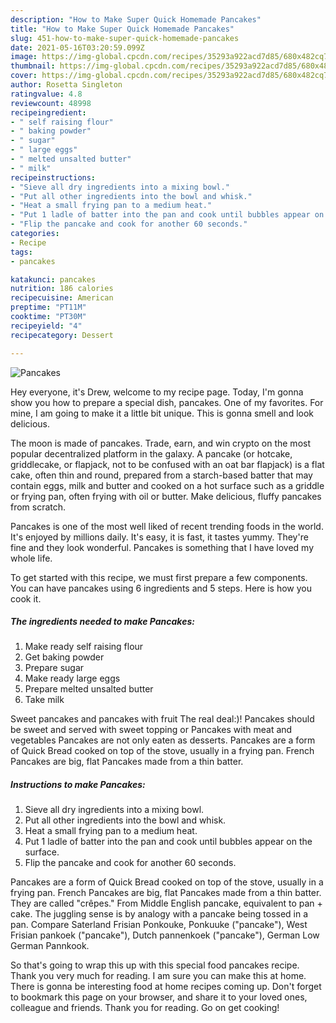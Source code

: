 ```yaml
---
description: "How to Make Super Quick Homemade Pancakes"
title: "How to Make Super Quick Homemade Pancakes"
slug: 451-how-to-make-super-quick-homemade-pancakes
date: 2021-05-16T03:20:59.099Z
image: https://img-global.cpcdn.com/recipes/35293a922acd7d85/680x482cq70/pancakes-recipe-main-photo.jpg
thumbnail: https://img-global.cpcdn.com/recipes/35293a922acd7d85/680x482cq70/pancakes-recipe-main-photo.jpg
cover: https://img-global.cpcdn.com/recipes/35293a922acd7d85/680x482cq70/pancakes-recipe-main-photo.jpg
author: Rosetta Singleton
ratingvalue: 4.8
reviewcount: 48998
recipeingredient:
- " self raising flour"
- " baking powder"
- " sugar"
- " large eggs"
- " melted unsalted butter"
- " milk"
recipeinstructions:
- "Sieve all dry ingredients into a mixing bowl."
- "Put all other ingredients into the bowl and whisk."
- "Heat a small frying pan to a medium heat."
- "Put 1 ladle of batter into the pan and cook until bubbles appear on the surface."
- "Flip the pancake and cook for another 60 seconds."
categories:
- Recipe
tags:
- pancakes

katakunci: pancakes 
nutrition: 186 calories
recipecuisine: American
preptime: "PT11M"
cooktime: "PT30M"
recipeyield: "4"
recipecategory: Dessert

---
```



![Pancakes](https://img-global.cpcdn.com/recipes/35293a922acd7d85/680x482cq70/pancakes-recipe-main-photo.jpg)

Hey everyone, it's Drew, welcome to my recipe page. Today, I'm gonna show you how to prepare a special dish, pancakes. One of my favorites. For mine, I am going to make it a little bit unique. This is gonna smell and look delicious.

The moon is made of pancakes. Trade, earn, and win crypto on the most popular decentralized platform in the galaxy. A pancake (or hotcake, griddlecake, or flapjack, not to be confused with an oat bar flapjack) is a flat cake, often thin and round, prepared from a starch-based batter that may contain eggs, milk and butter and cooked on a hot surface such as a griddle or frying pan, often frying with oil or butter. Make delicious, fluffy pancakes from scratch.

Pancakes is one of the most well liked of recent trending foods in the world. It's enjoyed by millions daily. It's easy, it is fast, it tastes yummy. They're fine and they look wonderful. Pancakes is something that I have loved my whole life.


To get started with this recipe, we must first prepare a few components. You can have pancakes using 6 ingredients and 5 steps. Here is how you cook it.

<!--inarticleads1-->

##### The ingredients needed to make Pancakes:

1. Make ready  self raising flour
1. Get  baking powder
1. Prepare  sugar
1. Make ready  large eggs
1. Prepare  melted unsalted butter
1. Take  milk


Sweet pancakes and pancakes with fruit The real deal:)! Pancakes should be sweet and served with sweet topping or Pancakes with meat and vegetables Pancakes are not only eaten as desserts. Pancakes are a form of Quick Bread cooked on top of the stove, usually in a frying pan. French Pancakes are big, flat Pancakes made from a thin batter. 

<!--inarticleads2-->

##### Instructions to make Pancakes:

1. Sieve all dry ingredients into a mixing bowl.
1. Put all other ingredients into the bowl and whisk.
1. Heat a small frying pan to a medium heat.
1. Put 1 ladle of batter into the pan and cook until bubbles appear on the surface.
1. Flip the pancake and cook for another 60 seconds.


Pancakes are a form of Quick Bread cooked on top of the stove, usually in a frying pan. French Pancakes are big, flat Pancakes made from a thin batter. They are called &#34;crêpes.&#34; From Middle English pancake, equivalent to pan +‎ cake. The juggling sense is by analogy with a pancake being tossed in a pan. Compare Saterland Frisian Ponkouke, Ponkuuke (&#34;pancake&#34;), West Frisian pankoek (&#34;pancake&#34;), Dutch pannenkoek (&#34;pancake&#34;), German Low German Pannkook. 

So that's going to wrap this up with this special food pancakes recipe. Thank you very much for reading. I am sure you can make this at home. There is gonna be interesting food at home recipes coming up. Don't forget to bookmark this page on your browser, and share it to your loved ones, colleague and friends. Thank you for reading. Go on get cooking!

